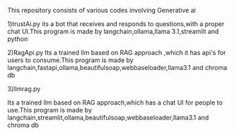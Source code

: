 This repository consists of various codes involving Generative ai

1)trustAi.py
  its a bot that receives and responds to  questions,with a proper chat UI.This program is made by langchain,ollama,llama 3.1,streamlit and python

2)RagApi.py
  Its a trained llm based on RAG approach ,which it has api's for users to consume.This program is made by langchain,fastapi,ollama,beautifulsoap,webbaseloader,llama3.1 and chroma db

3)llmrag.py

   Its a trained llm based on RAG approach,which has a chat UI for people to use.This program is made by langchain,streamlit,ollama,beautifulsoap,webbaseloader,llama3.1 and chroma db

   

